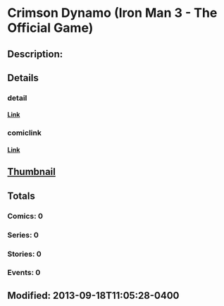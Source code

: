 # Crimson Dynamo (Iron Man 3 - The Official Game)
## Description: 
## Details
### detail
#### [Link](http://marvel.com/characters/2697/crimson_dynamo?utm_campaign=apiRef&utm_source=225578a89fc76f3d20fbffda5d17a88d)
### comiclink
#### [Link](http://marvel.com/comics/characters/1017323/crimson_dynamo_iron_man_3_-_the_official_game?utm_campaign=apiRef&utm_source=225578a89fc76f3d20fbffda5d17a88d)
## [Thumbnail](http://i.annihil.us/u/prod/marvel/i/mg/3/b0/5239c1307d9c9.jpg)
## Totals
### Comics: 0
### Series: 0
### Stories: 0
### Events: 0
## Modified: 2013-09-18T11:05:28-0400